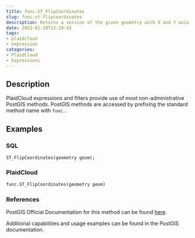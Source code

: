 ```yaml
---
title: func.ST_FlipCoordinates
slug: func-st-flipcoordinates
description: Returns a version of the given geometry with X and Y axis flipped
date: 2022-01-28T13:19:43
tags:
- plaidcloud
- expression
categories:
- PlaidCloud
- Expressions
---
```



## Description


PlaidCloud expressions and filters provide use of most non-administrative PostGIS methods. PostGIS methods are accessed by prefixing the standard method name with `func.`.



## Examples


### SQL



```
ST_FlipCoordinates(geometry geom);
```


### PlaidCloud



```python
func.ST_FlipCoordinates(geometry geom)
```


### References


PostGIS Official Documentation for this method can be found [here](https://postgis.net/docs/manual-3.1/ST_FlipCoordinates.html).



Additional capabilities and usage examples can be found in the PostGIS documentation.

